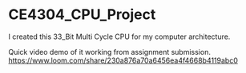 # CE4304_CPU_Project

I created this 33_Bit Multi Cycle CPU for my computer architecture. 



Quick video demo of it working from assignment submission. 
https://www.loom.com/share/230a876a70a6456ea4f4668b4119abc0
